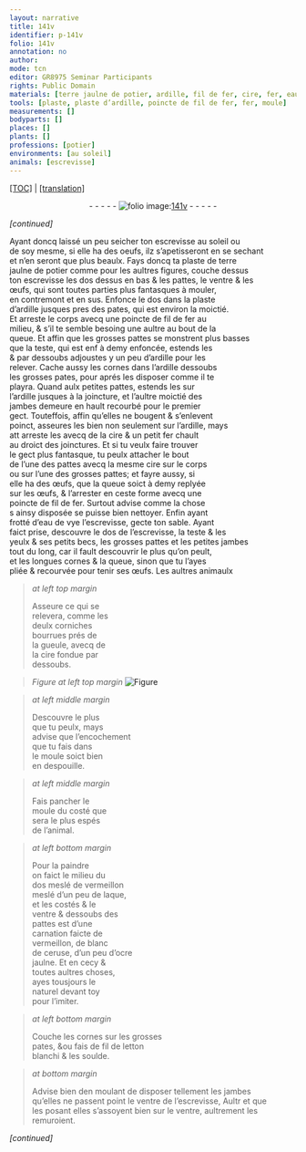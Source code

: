 ```yaml
---
layout: narrative
title: 141v
identifier: p-141v
folio: 141v
annotation: no
author:
mode: tcn
editor: GR8975 Seminar Participants
rights: Public Domain
materials: [terre jaulne de potier, ardille, fil de fer, cire, fer, eau de vye, vermeillon, laque, blanc de ceruse, ocre jaulne, fil de letton, soulde]
tools: [plaste, plaste d’ardille, poincte de fil de fer, fer, moule]
measurements: []
bodyparts: []
places: []
plants: []
professions: [potier]
environments: [au soleil]
animals: [escrevisse]
---
```


 <p><a href="{{ site.baseurl }}/normalized/">[TOC]</a> | <a href="{{ site.baseurl }}/texts/p-141v_tl/" target="_blank">[translation]</a></p><div class="folio" align="center">- - - - - <a href="http://gallica.bnf.fr/ark:/12148/btv1b10500001g/f288.image" target="_blank"><img src="https://cu-mkp.github.io/2017-workshop-edition/assets/photo-icon.png" alt="folio image: " style="display:inline-block; margin-bottom:-3px;"/>141v</a> - - - - - </div>  
 
*[continued]*
  
 Ayant doncq laissé un peu seicher ton <span class="al">escrevisse</span> <span class="env">au soleil</span> ou<br/> de soy mesme, si elle ha des oeufs, ilz s’apetisseront en se secha<span class="exp">n</span>t<br/> et n’en seront que plus beaulx. Fays doncq ta <span class="tl">plaste</span> de <span class="m">terre<br/> jaulne de <span class="pro">potier</span></span> co<span class="exp">mm</span>e pour les aultres figures, couche dessus<br/> ton <span class="al">escrevisse</span> le<span class="del">s</span> dos <span class="del">dessus</span> <span class="add">en bas</span> & les pattes, le ventre & les<br/> œufs, qui sont toutes parties plus fantasques à mouler,<br/> en contremont et en sus. Enfonce le dos dans la <span class="tl">plaste<br/> d’<span class="m">ardille</span></span> jusques pres des pates, qui est environ la moictié.<br/> Et arreste le corps avecq une <span class="tl">poincte de <span class="m">fil de fer</span></span> au<br/> milieu, & s’il te semble besoing une aultre au bout de la<br/> queue. Et affin que les <span class="add">grosses</span> pattes se monstrent plus basses<br/> que la teste, qui est <span class="del">enf</span> à demy enfoncée, estends les<br/> & par dessoubs adjoustes y un peu d’<span class="m">ardille</span> pour les<br/> relever. Cache aussy les cornes dans l’<span class="m">ardille</span> dessoubs<br/> les grosses pates, pour aprés les disposer co<span class="exp">mm</span>e il te<br/> playra. Quand aulx petites pattes, estends les sur<br/> l’<span class="m">ardille</span> jusques à la joincture, et l’aultre moictié des<br/> jambes demeure en hault recourbé pour le premier<br/> gect. Touteffois, affin qu’elles ne bougent & s’enlevent<br/> poinct, asseures les bien non seulement sur l’<span class="m">ardille</span>, mays<br/> <span class="del">att</span> arreste les avecq de la <span class="m">cire</span> & un petit <span class="tl"><span class="m">fer</span></span> chault<br/> au droict des joinctures. Et si tu veulx faire trouver<br/> le gect plus fantasque, tu peulx attacher le bout<br/> de l’une des pattes avecq la mesme <span class="m">cire</span> sur le corps<br/> ou sur l’une des grosses pattes; et fayre aussy, si<br/> elle ha des œufs, que la queue soict à demy replyée<br/> sur les œufs, & l’arrester en ceste forme avecq une<br/> <span class="tl">poincte de <span class="m">fil de fer</span></span>. Surtout advise comme la chose<br/> <span class="del">s</span> ainsy disposée se puisse bien nettoyer. Enfin ayant<br/> frotté d’<span class="m">eau de vye</span> l’<span class="al">escrevisse</span>, gecte ton sable. Ayant<br/> faict prise, descouvre le dos de l’<span class="al">escrevisse</span>, la teste & les<br/> yeulx & ses petits becs, les grosses pattes et les petites jambes<br/> tout du long, car il fault descouvrir le plus qu’on peult,<br/> et les longues cornes & la queue, sinon que tu l’ayes<br/> pliée & recourvée pour tenir ses œufs. Les aultres animaulx
 
> *at left top margin*
> 
> 
>   Asseure ce qui se<br/> relevera, co<span class="exp">mm</span>e les<br/> deulx corniches<br/> bourrues prés de<br/> la gueule, avecq de<br/> la <span class="m">cire</span> fondue par<br/> dessoubs.
 
> *Figure*
> *at left top margin*
> <a href="https://drive.google.com/open?id=0B9-oNrvWdlO5R0NIbHoyNTNQRlk" target="_blank"><img src="https://cu-mkp.github.io/GR8975-edition/assets/photo-icon.png" alt="Figure" style="display:inline-block; margin-bottom:-3px;"/></a>
 
> *at left middle margin*
> 
> 
>   Descouvre le plus<br/> que tu peulx, mays<br/> advise que l’encochement<br/> que tu fais dans<br/> le <span class="tl">moule</span> soict bien<br/> en despouille.
 
> *at left middle margin*
> 
> 
>   Fais pancher le<br/> <span class="tl">moule</span> du costé que<br/> sera le plus espés<br/> de l’animal.
 
> *at left bottom margin*
> 
> 
>   Pour la paindre<br/> on faict le milieu du<br/> dos <span class="del">meslé</span> de <span class="m">vermeillon</span><br/> meslé d’un peu de <span class="m">laque</span>,<br/> et les costés & le<br/> ventre & dessoubs des<br/> pattes est d’une<br/> carnation faicte de<br/> <span class="m">vermeillon</span>, de <span class="m">blanc<br/> de ceruse</span>, d’un peu d’<span class="m">ocre<br/> jaulne</span>. Et en cecy &<br/> toutes aultres choses,<br/> ayes tousjours le<br/> naturel devant toy<br/> pour l’imiter.
 
> *at left bottom margin*
> 
> 
>   Couche les cornes sur les grosses<br/> pates, <span class="del">&</span>ou fais de <span class="m">fil de letton</span><br/> blanchi & les <span class="m">soulde</span>.
 
> *at bottom margin*
> 
> 
>   Advise bien <span class="del">d</span>en moulant de disposer tellement les jambes<br/> qu’elles ne passent point le ventre de l’<span class="al">escrevisse</span>, <span class="del">Aultr</span> et que<br/> les posant elles s’assoyent bien sur le ventre, aultrement les<br/> <span class="ill"></span> remuroient.
 
*[continued]*
 
 